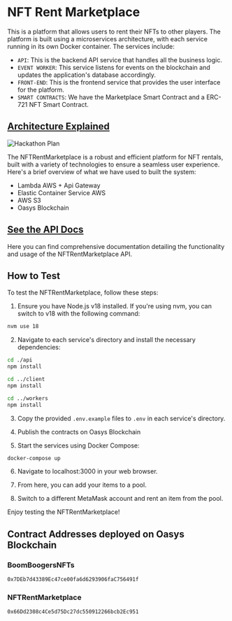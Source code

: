 # NFT Rent Marketplace

This is a platform that allows users to rent their NFTs to other players. The platform is built using a microservices architecture, with each service running in its own Docker container. The services include:

- `API`: This is the backend API service that handles all the business logic.
- `EVENT WORKER`: This service listens for events on the blockchain and updates the application's database accordingly.
- `FRONT-END`: This is the frontend service that provides the user interface for the platform.
- `SMART CONTRACTS`: We have the Marketplace Smart Contract and a ERC-721 NFT Smart Contract.

## [Architecture Explained](docs/architecture.md)

![Hackathon Plan](https://github.com/trexx-games/nft-rent-marketplace-oasys/assets/133237806/d05af26f-79c8-426d-814d-b20ce4aa7896)

The NFTRentMarketplace is a robust and efficient platform for NFT rentals, built with a variety of technologies to ensure a seamless user experience. Here's a brief overview of what we have used to built the system:

- Lambda AWS + Api Gateway
- Elastic Container Service AWS
- AWS S3
- Oasys Blockchain

## [See the API Docs](docs/api/api.md)
Here you can find comprehensive documentation detailing the functionality and usage of the NFTRentMarketplace API.

## How to Test

To test the NFTRentMarketplace, follow these steps:

1. Ensure you have Node.js v18 installed. If you're using nvm, you can switch to v18 with the following command:

```bash
nvm use 18
```

2. Navigate to each service's directory and install the necessary dependencies:

```bash
cd ./api
npm install

cd ../client
npm install

cd ../workers
npm install
```

3. Copy the provided `.env.example` files to `.env` in each service's directory.

4. Publish the contracts on Oasys Blockchain

5. Start the services using Docker Compose:

```bash
docker-compose up
```

6. Navigate to localhost:3000 in your web browser. 

7. From here, you can add your items to a pool.

8. Switch to a different MetaMask account and rent an item from the pool.

Enjoy testing the NFTRentMarketplace!

## Contract Addresses deployed on Oasys Blockchain

### BoomBoogersNFTs 
```bash
0x7DEb7d43389Ec47ce00fa6d6293906faC756491f
```

### NFTRentMarketplace
```bash
0x66Dd2308c4Ce5d75Dc27dc550912266bcb2Ec951
```
